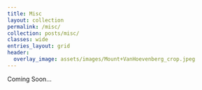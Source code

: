 ```yaml
---
title: Misc
layout: collection
permalink: /misc/
collection: posts/misc/
classes: wide
entries_layout: grid
header: 
  overlay_image: assets/images/Mount+VanHoevenberg_crop.jpeg
---
```


Coming Soon...

